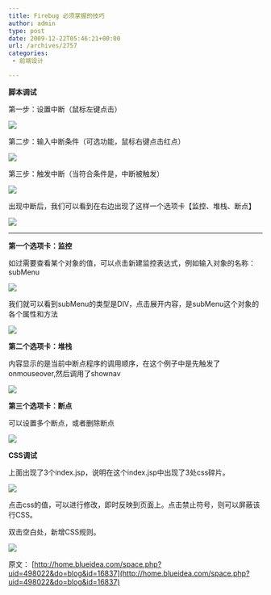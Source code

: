 ```yaml
---
title: Firebug 必须掌握的技巧
author: admin
type: post
date: 2009-12-22T05:46:21+00:00
url: /archives/2757
categories:
 - 前端设计

---
```

**脚本调试**

第一步：设置中断（鼠标左键点击）

![](https://blogstatic.haohtml.com//uploads/2023/09/01.jpg)

第二步：输入中断条件（可选功能，鼠标右键点击红点）

![](https://blogstatic.haohtml.com//uploads/2023/09/02.jpg)

第三步：触发中断（当符合条件是，中断被触发）

![](https://blogstatic.haohtml.com//uploads/2023/09/03.jpg)

出现中断后，我们可以看到在右边出现了这样一个选项卡【监控、堆栈、断点】

![](https://blogstatic.haohtml.com//uploads/2023/09/04.jpg)

* * *

**第一个选项卡：监控**

如过需要查看某个对象的值，可以点击新建监控表达式，例如输入对象的名称：subMenu

![](https://blogstatic.haohtml.com//uploads/2023/09/05.jpg)

我们就可以看到subMenu的类型是DIV，点击展开内容，是subMenu这个对象的各个属性和方法

![](https://blogstatic.haohtml.com//uploads/2023/09/06.jpg)

**第二个选项卡：堆栈**

内容显示的是当前中断点程序的调用顺序，在这个例子中是先触发了 onmouseover,然后调用了shownav

![](https://blogstatic.haohtml.com//uploads/2023/09/07.jpg)

**第三个选项卡：断点**

可以设置多个断点，或者删除断点

![](https://blogstatic.haohtml.com//uploads/2023/09/08.jpg)

**CSS调试**

上面出现了3个index.jsp，说明在这个index.jsp中出现了3处css碎片。

![](https://blogstatic.haohtml.com//uploads/2023/09/09-20230904194935166.jpg)

点击css的值，可以进行修改，即时反映到页面上。点击禁止符号，则可以屏蔽该行CSS。

双击空白处，新增CSS规则。

![](http://www.blueidea.com/articleimg/2009/12/7284/10.jpg)

原文： [http://home.blueidea.com/space.php?uid=498022&do=blog&id=16837](http://home.blueidea.com/space.php?uid=498022&do=blog&id=16837)